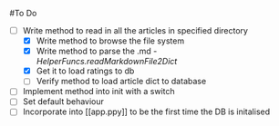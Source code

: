 #To Do
- [ ] Write method to read in all the articles in specified directory
    - [x] Write method to browse the file system
    - [x] Write method to parse the .md -  *HelperFuncs.readMarkdownFile2Dict*
    - [x] Get it to load ratings to db
    - [ ] Verify method to load article dict to database
- [ ] Implement method into init with a switch
- [ ] Set default behaviour
- [ ] Incorporate into [[app.ppy]] to be the first time the DB is initalised